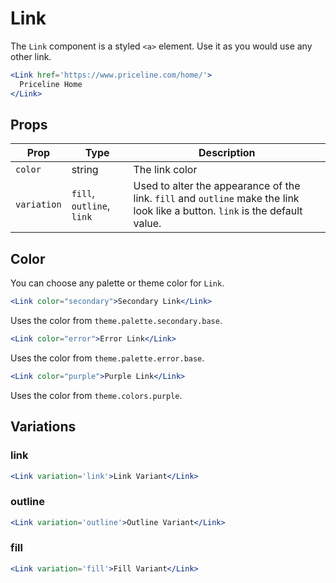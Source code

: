 # Link

The `Link` component is a styled `<a>` element.
Use it as you would use any other link.

```.jsx
<Link href='https://www.priceline.com/home/'>
  Priceline Home
</Link>
```

## Props

| Prop    | Type   | Description    |
| ------- | ------ | -------------- |
| `color` | string | The link color |
| `variation` | `fill`, `outline`, `link` | Used to alter the appearance of the link. `fill` and `outline` make the link look like a button. `link` is the default value. |

## Color

You can choose any palette or theme color for `Link`.

```.jsx
<Link color="secondary">Secondary Link</Link>
```

Uses the color from `theme.palette.secondary.base`.

```.jsx
<Link color="error">Error Link</Link>
```

Uses the color from `theme.palette.error.base`.

```.jsx
<Link color="purple">Purple Link</Link>
```

Uses the color from `theme.colors.purple`.

## Variations

### link

```.jsx
<Link variation='link'>Link Variant</Link>
```

### outline

```.jsx
<Link variation='outline'>Outline Variant</Link>
```

### fill

```.jsx
<Link variation='fill'>Fill Variant</Link>
```
